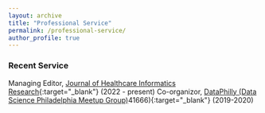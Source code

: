 ```yaml
---
layout: archive
title: "Professional Service"
permalink: /professional-service/
author_profile: true
---
```



### Recent Service

Managing Editor, [Journal of Healthcare Informatics Research](https://www.springer.com/journal/41666){:target="_blank"} (2022 - present)
Co-organizor, [DataPhilly (Data Science Philadelphia Meetup Group)](https://www.meetup.com/DataPhilly/)41666){:target="_blank"} (2019-2020)
